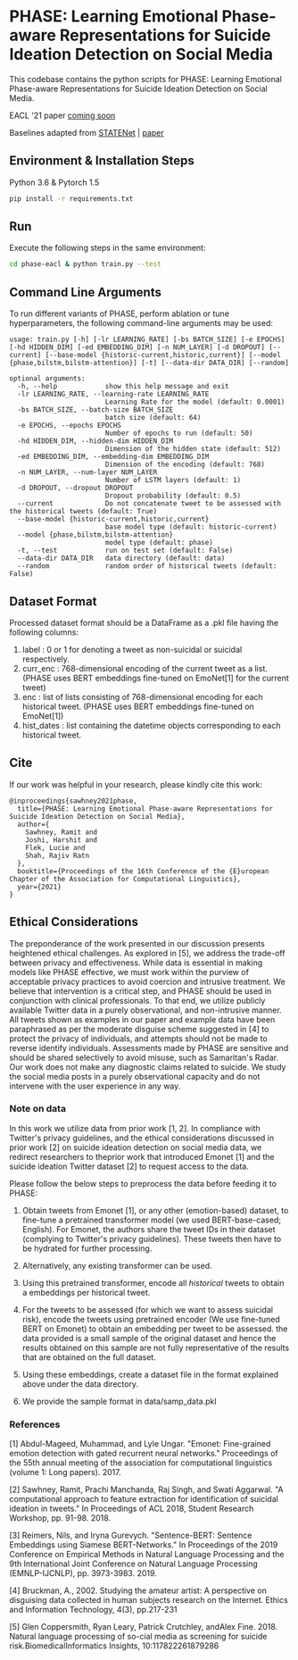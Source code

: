 # PHASE: Learning Emotional Phase-aware Representations for Suicide Ideation Detection on Social Media

This codebase contains the python scripts for PHASE: Learning Emotional Phase-aware Representations for Suicide Ideation Detection on Social Media.

EACL '21 paper [coming soon](#)

Baselines adapted from [STATENet](https://github.com/midas-research/STATENet_Time_Aware_Suicide_Assessment) | [paper](https://www.aclweb.org/anthology/2020.emnlp-main.619/)

## Environment & Installation Steps

Python 3.6 & Pytorch 1.5

```bash
pip install -r requirements.txt
```

## Run

Execute the following steps in the same environment:

```bash
cd phase-eacl & python train.py --test
```

## Command Line Arguments

To run different variants of PHASE, perform ablation or tune hyperparameters, the following command-line arguments may be used:

```
usage: train.py [-h] [-lr LEARNING_RATE] [-bs BATCH_SIZE] [-e EPOCHS] [-hd HIDDEN_DIM] [-ed EMBEDDING_DIM] [-n NUM_LAYER] [-d DROPOUT] [--current] [--base-model {historic-current,historic,current}] [--model {phase,bilstm,bilstm-attention}] [-t] [--data-dir DATA_DIR] [--random]

optional arguments:
  -h, --help            show this help message and exit
  -lr LEARNING_RATE, --learning-rate LEARNING_RATE
                        Learning Rate for the model (default: 0.0001)
  -bs BATCH_SIZE, --batch-size BATCH_SIZE
                        batch size (default: 64)
  -e EPOCHS, --epochs EPOCHS
                        Number of epochs to run (default: 50)
  -hd HIDDEN_DIM, --hidden-dim HIDDEN_DIM
                        Dimension of the hidden state (default: 512)
  -ed EMBEDDING_DIM, --embedding-dim EMBEDDING_DIM
                        Dimension of the encoding (default: 768)
  -n NUM_LAYER, --num-layer NUM_LAYER
                        Number of LSTM layers (default: 1)
  -d DROPOUT, --dropout DROPOUT
                        Dropout probability (default: 0.5)
  --current             Do not concatenate tweet to be assessed with the historical tweets (default: True)
  --base-model {historic-current,historic,current}
                        base model type (default: historic-current)
  --model {phase,bilstm,bilstm-attention}
                        model type (default: phase)
  -t, --test            run on test set (default: False)
  --data-dir DATA_DIR   data directory (default: data)
  --random              random order of historical tweets (default: False)

```

## Dataset Format

Processed dataset format should be a DataFrame as a .pkl file having the following columns:

1. label : 0 or 1 for denoting a tweet as non-suicidal or suicidal respectively.
2. curr_enc : 768-dimensional encoding of the current tweet as a list. (PHASE uses BERT embeddings fine-tuned on EmoNet[1] for the current tweet)
3. enc : list of lists consisting of 768-dimensional encoding for each historical tweet. (PHASE uses BERT embeddings fine-tuned on EmoNet[1])
4. hist_dates : list containing the datetime objects corresponding to each historical tweet.

## Cite

If our work was helpful in your research, please kindly cite this work:

```
@inproceedings{sawhney2021phase,
  title={PHASE: Learning Emotional Phase-aware Representations for Suicide Ideation Detection on Social Media},
  author={
    Sawhney, Ramit and
    Joshi, Harshit and
    Flek, Lucie and
    Shah, Rajiv Ratn
  },
  booktitle={Proceedings of the 16th Conference of the {E}uropean Chapter of the Association for Computational Linguistics},
  year={2021}
}
```

## Ethical Considerations

The preponderance of the work presented in our discussion presents heightened ethical challenges.
As explored in [5], we address the trade-off between privacy and effectiveness.
While data is essential in making models like PHASE effective, we must work within the purview of acceptable privacy practices to avoid coercion and intrusive treatment.
We believe that intervention is a critical step, and PHASE should be used in conjunction with clinical professionals.
To that end, we utilize publicly available Twitter data in a purely observational, and non-intrusive manner.
All tweets shown as examples in our paper and example data have been paraphrased as per the moderate disguise scheme suggested in [4] to protect the privacy of individuals, and attempts should not be made to reverse identify individuals.
Assessments made by PHASE are sensitive and should be shared selectively to avoid misuse, such as Samaritan's Radar.
Our work does not make any diagnostic claims related to suicide.
We study the social media posts in a purely observational capacity and do not intervene with the user experience in any way.

### Note on data

In this work we utilize data from prior work [1, 2].
In compliance with Twitter's privacy guidelines, and the ethical considerations discussed in prior work [2] on suicide ideation detection on social media data, we redirect researchers to theprior work that introduced Emonet [1] and the suicide ideation Twitter dataset [2] to request access to the data.

Please follow the below steps to preprocess the data before feeding it to PHASE:

1. Obtain tweets from Emonet [1], or any other (emotion-based) dataset, to fine-tune a pretrained transformer model (we used BERT-base-cased; English). For Emonet, the authors share the tweet IDs in their dataset (complying to Twitter's privacy guidelines). These tweets then have to be hydrated for further processing.

2. Alternatively, any existing transformer can be used.

3. Using this pretrained transformer, encode all *historical* tweets to obtain a embeddings per historical tweet.

4. For the tweets to be assessed (for which we want to assess suicidal risk), encode the tweets using pretrained encoder (We use fine-tuned BERT on Emonet) to obtain an embedding per tweet to be assessed.
the data provided is a small sample of the original dataset and hence the results obtained on this sample are not fully representative of the results that are obtained on the full dataset.

5. Using these embeddings, create a dataset file in the format explained above under the data directory.

6. We provide the sample format in data/samp_data.pkl

### References

[1] Abdul-Mageed, Muhammad, and Lyle Ungar. "Emonet: Fine-grained emotion detection with gated recurrent neural networks." Proceedings of the 55th annual meeting of the association for computational linguistics (volume 1: Long papers). 2017.

[2] Sawhney, Ramit, Prachi Manchanda, Raj Singh, and Swati Aggarwal. "A computational approach to feature extraction for identification of suicidal ideation in tweets." In Proceedings of ACL 2018, Student Research Workshop, pp. 91-98. 2018.

[3] Reimers, Nils, and Iryna Gurevych. "Sentence-BERT: Sentence Embeddings using Siamese BERT-Networks." In Proceedings of the 2019 Conference on Empirical Methods in Natural Language Processing and the 9th International Joint Conference on Natural Language Processing (EMNLP-IJCNLP), pp. 3973-3983. 2019.

[4] Bruckman, A., 2002. Studying the amateur artist: A perspective on disguising data collected in human subjects research on the Internet. Ethics and Information Technology, 4(3), pp.217-231

[5] Glen Coppersmith, Ryan Leary, Patrick Crutchley, andAlex Fine. 2018. Natural language processing of so-cial media as screening for suicide risk.BiomedicalInformatics Insights, 10:117822261879286